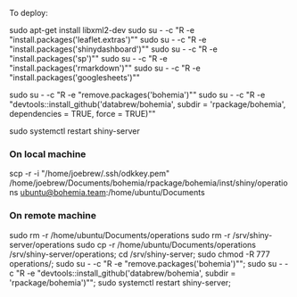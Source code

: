 To deploy:

sudo apt-get install libxml2-dev
sudo su - -c "R -e \"install.packages('leaflet.extras')\""
sudo su - -c "R -e \"install.packages('shinydashboard')\""
sudo su - -c "R -e \"install.packages('sp')\""
sudo su - -c "R -e \"install.packages('rmarkdown')\""
sudo su - -c "R -e \"install.packages('googlesheets')\""


sudo su - -c "R -e \"remove.packages('bohemia')\""
sudo su - -c "R -e \"devtools::install_github('databrew/bohemia', subdir = 'rpackage/bohemia', dependencies = TRUE, force = TRUE)\""





sudo systemctl restart shiny-server


### On local machine

scp -r -i "/home/joebrew/.ssh/odkkey.pem" /home/joebrew/Documents/bohemia/rpackage/bohemia/inst/shiny/operations ubuntu@bohemia.team:/home/ubuntu/Documents


### On remote machine

sudo rm -r /home/ubuntu/Documents/operations
sudo rm -r /srv/shiny-server/operations
sudo cp -r /home/ubuntu/Documents/operations /srv/shiny-server/operations;
cd /srv/shiny-server;
sudo chmod -R 777 operations/;
sudo su - -c "R -e \"remove.packages('bohemia')\""; 
sudo su - -c "R -e \"devtools::install_github('databrew/bohemia', subdir = 'rpackage/bohemia')\""; 
sudo systemctl restart shiny-server;

